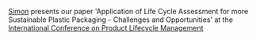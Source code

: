 ---
---
[Simon]({{'members/merschak/'}}) presents our paper 'Application of Life Cycle Assessment for more Sustainable Plastic Packaging - Challenges and Opportunities' at the [International Conference on Product Lifecycle Management](https://www.plm-conference.org/)